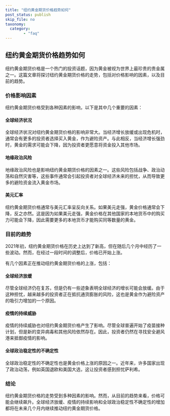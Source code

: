 ```yaml
---
title: "纽约黄金期货价格趋势如何"
post_status: publish
skip_file: no
taxonomy:
  category:
        - "faq"
---
```


## 纽约黄金期货价格趋势如何

纽约黄金期货价格是一个热门的投资话题，因为黄金被视为世界上最珍贵的贵金属之一。这篇文章将探讨纽约黄金期货价格的走势，包括对价格影响的因素，以及目前的趋势。

### 价格影响因素

纽约黄金期货价格受到各种因素的影响，以下是其中几个重要的因素：

#### 全球经济状况

全球经济状况对纽约黄金期货价格的影响非常大。当经济增长放缓或出现危机时，通常会有更多的投资者选择买入黄金，作为避险资产。与此相反，当经济增长强劲时，黄金的需求可能会下降，因为投资者更愿意将资金投入其他市场。

#### 地缘政治风险

地缘政治风险也是影响纽约黄金期货价格的因素之一。这些风险包括战争、政治动荡和自然灾害等，这些事件通常会引起投资者对全球经济未来的担忧，从而导致更多的避险资金流入黄金市场。

#### 美元汇率

纽约黄金期货价格通常与美元汇率呈反向关系。如果美元走强，黄金价格通常会下降，反之亦然。这是因为如果美元走强，黄金价格在其他国家的本地货币中的购买力可能会下降，因此需要更多的本地货币才能购买同等数量的黄金。

### 目前的趋势

2021年初，纽约黄金期货价格在历史上达到了新高，但在随后几个月中经历了一些波动。然而，在经过一段时间的调整后，价格已开始上涨。

有几个因素正在推动纽约黄金期货价格的上涨，包括：

#### 全球经济放缓

尽管全球经济仍在复苏，但是仍有一些迹象表明全球经济的增长可能会放缓。由于这种担忧，越来越多的投资者正在抵抗通货膨胀的风险，这也是黄金作为避险资产的吸引力增加的一个原因。

#### 疫情的持续威胁

疫情的持续威胁也对纽约黄金期货价格产生了影响。尽管全球普遍开始了疫苗接种计划，但是新的变异病毒和其他风险依然存在。因此，投资者仍然在寻找安全避风港来抵御疫情的影响。

#### 全球政治稳定性的不确定性

全球政治稳定性的不确定性也是黄金价格上涨的原因之一。近年来，许多国家出现了政治动荡，例如英国退欧和美国大选，这让投资者感到担忧萨利希。

### 结论

纽约黄金期货价格的走势受到多种因素的影响。然而，从目前的趋势来看，价格可能会继续飙升。全球经济放缓、疫情的持续影响和全球政治稳定性不确定性的增加都将在未来几个月内继续推动纽约黄金期货价格。
